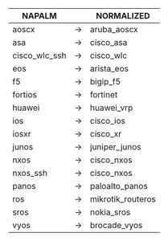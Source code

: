 | NAPALM | | NORMALIZED |
| ---------- | -- | ------ |
| aoscx | → | aruba_aoscx |
| asa | → | cisco_asa |
| cisco_wlc_ssh | → | cisco_wlc |
| eos | → | arista_eos |
| f5 | → | bigip_f5 |
| fortios | → | fortinet |
| huawei | → | huawei_vrp |
| ios | → | cisco_ios |
| iosxr | → | cisco_xr |
| junos | → | juniper_junos |
| nxos | → | cisco_nxos |
| nxos_ssh | → | cisco_nxos |
| panos | → | paloalto_panos |
| ros | → | mikrotik_routeros |
| sros | → | nokia_sros |
| vyos | → | brocade_vyos |
